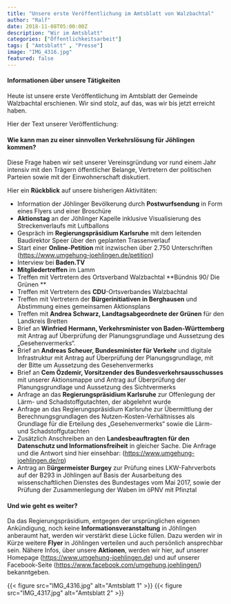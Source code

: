 ```yaml
---
title: "Unsere erste Veröffentlichung im Amtsblatt von Walzbachtal"
author: "Ralf"
date: 2018-11-08T05:00:00Z
description: "Wir im Amtsblatt"
categories: ["Öffentlichkeitsarbeit"]
tags: [ "Amtsblatt" , "Presse"]
image: "IMG_4316.jpg"
featured: false
---
```


#### Informationen über unsere Tätigkeiten

Heute ist unsere erste Veröffentlichung im Amtsblatt der Gemeinde Walzbachtal erschienen. Wir sind stolz, auf das, was wir bis jetzt erreicht haben.

Hier der Text unserer Veröffentlichung:

#### Wie kann man zu einer sinnvollen Verkehrslösung für Jöhlingen kommen?
Diese Frage haben wir seit unserer Vereinsgründung vor rund einem Jahr intensiv mit den Trägern öffentlicher Belange, Vertretern der politischen Parteien sowie mit der Einwohnerschaft diskutiert.

Hier ein **Rückblick** auf unsere bisherigen Aktivitäten:

* Information der Jöhlinger Bevölkerung durch **Postwurfsendung** in Form eines Flyers und einer Broschüre
* **Aktionstag** an der Jöhlinger Kapelle inklusive Visualisierung des Streckenverlaufs mit Luftballons
* Gespräch im **Regierungspräsidium Karlsruhe** mit dem leitenden Baudirektor Speer über den geplanten Trassenverlauf
* Start einer **Online-Petition** mit inzwischen über 2.750 Unterschriften (https://www.umgehung-joehlingen.de/petition)
* Interview bei **Baden.TV**
* **Mitgliedertreffen** im Lamm
* Treffen mit Vertretern des Ortsverband Walzbachtal **Bündnis 90/ Die Grünen **
* Treffen mit Vertretern des **CDU**-Ortsverbandes Walzbachtal
* Treffen mit Vertretern der **Bürgerinitiativen in Berghausen** und Abstimmung eines gemeinsamen Aktionsplans
* Treffen mit **Andrea Schwarz, Landtagsabgeordnete der Grünen** für den Landkreis Bretten
* Brief an **Winfried Hermann, Verkehrsminister von Baden-Württemberg**  mit Antrag auf Überprüfung der Planungsgrundlage und Aussetzung des „Gesehenvermerks“.
* Brief an  **Andreas Scheuer, Bundesminister für Verkehr** und digitale Infrastruktur mit Antrag auf Überprüfung der Planungsgrundlage, mit der Bitte um Aussetzung des Gesehenvermerks
* Brief an **Cem Özdemir, Vorsitzender des Bundesverkehrsausschusses** mit unserer Aktionsmappe und Antrag auf Überprüfung der Planungsgrundlage und Aussetzung des Sichtvermerks
* Anfrage an das **Regierungspräsidium Karlsruhe** zur Offenlegung der Lärm- und Schadstoffgutachten, der abgelehnt wurde
* Anfrage an das Regierungspräsidium Karlsruhe zur Übermittlung der Berechnungsgrundlagen des Nutzen-Kosten-Verhältnisses als Grundlage für die Erteilung des „Gesehenvermerks“ sowie die Lärm- und Schadstoffgutachten
* Zusätzlich Anschreiben an den **Landesbeauftragten für den Datenschutz und Informationsfreiheit** in gleicher Sache. Die Anfrage und die Antwort sind hier einsehbar: (https://www.umgehung-joehlingen.de/rp)
* Antrag an B**ürgermeister Burgey** zur Prüfung eines LKW-Fahrverbots auf der B293 in Jöhlingen auf Basis der Ausarbeitung des wissenschaftlichen Dienstes des Bundestages vom Mai 2017, sowie der Prüfung der Zusammenlegung der Waben im öPNV mit Pfinztal

#### Und wie geht es weiter?

Da das Regierungspräsidium, entgegen der ursprünglichen eigenen Ankündigung, noch keine **Informationsveranstaltung** in Jöhlingen anberaumt hat, werden wir verstärkt diese Lücke füllen. Dazu werden wir in Kürze weitere **Flyer** in Jöhlingen verteilen und auch persönlich ansprechbar sein. 
Nähere Infos, über unsere **Aktionen**, werden wir hier, auf unserer Homepage (https://www.umgehung-joehlingen.de) und auf unserer Facebook-Seite (https://www.facebook.com/umgehung.joehlingen/) bekanntgeben.

{{< figure src="IMG_4316.jpg" alt="Amtsblatt 1" >}}
{{< figure src="IMG_4317.jpg" alt="Amtsblatt 2" >}}
